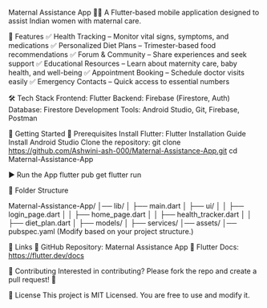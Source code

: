 Maternal Assistance App 🤰🏥
A Flutter-based mobile application designed to assist Indian women with maternal care.


📌 Features
✅ Health Tracking – Monitor vital signs, symptoms, and medications
✅ Personalized Diet Plans – Trimester-based food recommendations
✅ Forum & Community – Share experiences and seek support
✅ Educational Resources – Learn about maternity care, baby health, and well-being
✅ Appointment Booking – Schedule doctor visits easily
✅ Emergency Contacts – Quick access to essential numbers

🛠 Tech Stack
Frontend: Flutter
Backend: Firebase (Firestore, Auth)
Database: Firestore
Development Tools: Android Studio, Git, Firebase, Postman

🚀 Getting Started
🔧 Prerequisites
Install Flutter: Flutter Installation Guide
Install Android Studio
Clone the repository:
git clone https://github.com/Ashwini-ash-000/Maternal-Assistance-App.git
cd Maternal-Assistance-App

▶️ Run the App
flutter pub get
flutter run


📂 Folder Structure

Maternal-Assistance-App/
│── lib/
│   ├── main.dart
│   ├── ui/
│   │   ├── login_page.dart
│   │   ├── home_page.dart
│   │   ├── health_tracker.dart
│   │   ├── diet_plan.dart
│   ├── models/
│   ├── services/
│── assets/
│── pubspec.yaml
(Modify based on your project structure.)

🔗 Links
🔹 GitHub Repository: Maternal Assistance App
🔹 Flutter Docs: https://flutter.dev/docs

🤝 Contributing
Interested in contributing? Please fork the repo and create a pull request! 🚀

📜 License
This project is MIT Licensed. You are free to use and modify it.
